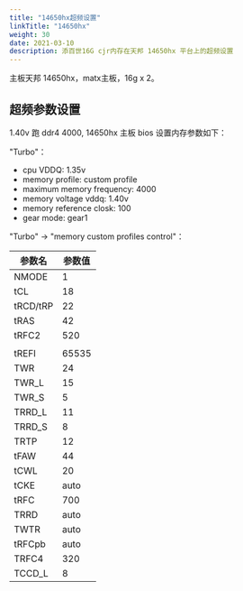 ```yaml
---
title: "14650hx超频设置"
linkTitle: "14650hx"
weight: 30
date: 2021-03-10
description: 添百世16G cjr内存在天邦 14650hx 平台上的超频设置
---
```



主板天邦 14650hx，matx主板，16g x 2。

## 超频参数设置

1.40v 跑 ddr4 4000, 14650hx 主板 bios 设置内存参数如下：

"Turbo"：

- cpu VDDQ: 1.35v
- memory profile: custom profile
- maximum memory frequency: 4000
- memory voltage vddq: 1.40v
- memory reference closk: 100
- gear mode: gear1

"Turbo" -> "memory custom profiles control"：


| 参数名   | 参数值 |
| -------- | ------ |
| NMODE    | 1      |
| tCL      | 18     |
| tRCD/tRP | 22     |
| tRAS     | 42     |
| tRFC2    | 520    |
|          |        |
| tREFI    | 65535  |
| TWR      | 24     |
| TWR_L    | 15     |
| TWR_S    | 5      |
| TRRD_L   | 11     |
| TRRD_S   | 8      |
| TRTP     | 12     |
| tFAW     | 44     |
| tCWL     | 20     |
| tCKE     | auto   |
| tRFC     | 700    |
| TRRD     | auto   |
| TWTR     | auto   |
| tRFCpb   | auto   |
| TRFC4    | 320    |
| TCCD_L   | 8      |



